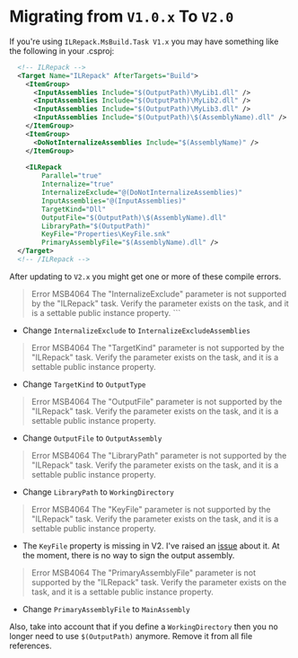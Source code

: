 # Migrating from `V1.0.x` To `V2.0`

If you're using `ILRepack.MsBuild.Task V1.x` you may have something like the following in your .csproj:

```xml
  <!-- ILRepack -->
  <Target Name="ILRepack" AfterTargets="Build">
    <ItemGroup>
      <InputAssemblies Include="$(OutputPath)\MyLib1.dll" />
      <InputAssemblies Include="$(OutputPath)\MyLib2.dll" />
      <InputAssemblies Include="$(OutputPath)\MyLib3.dll" />
      <InputAssemblies Include="$(OutputPath)\$(AssemblyName).dll" />
    </ItemGroup>
    <ItemGroup>
      <DoNotInternalizeAssemblies Include="$(AssemblyName)" />
    </ItemGroup>
    
    <ILRepack 
        Parallel="true" 
        Internalize="true" 
        InternalizeExclude="@(DoNotInternalizeAssemblies)" 
        InputAssemblies="@(InputAssemblies)" 
        TargetKind="Dll" 
        OutputFile="$(OutputPath)\$(AssemblyName).dll" 
        LibraryPath="$(OutputPath)" 
        KeyFile="Properties\KeyFile.snk" 
        PrimaryAssemblyFile="$(AssemblyName).dll" />
  </Target>
  <!-- /ILRepack -->
  ```

  After updating to `V2.x` you might get one or more of these compile errors. 

> Error	MSB4064	The "InternalizeExclude" parameter is not supported by the "ILRepack" task. Verify the parameter exists on the task, and it is a settable public instance property.	```

  - Change `InternalizeExclude` to `InternalizeExcludeAssemblies`

> Error MSB4064	The "TargetKind" parameter is not supported by the "ILRepack" task. Verify the parameter exists on the task, and it is a settable public instance property.

  - Change `TargetKind` to `OutputType`

> Error	MSB4064	The "OutputFile" parameter is not supported by the "ILRepack" task. Verify the parameter exists on the task, and it is a settable public instance property.

  - Change `OutputFile` to `OutputAssembly`

> Error	MSB4064	The "LibraryPath" parameter is not supported by the "ILRepack" task. Verify the parameter exists on the task, and it is a settable public instance property.

  - Change `LibraryPath` to `WorkingDirectory`

> Error	MSB4064	The "KeyFile" parameter is not supported by the "ILRepack" task. Verify the parameter exists on the task, and it is a settable public instance property.

  - The `KeyFile` property is missing in V2. I've raised an [issue](https://github.com/peters/ILRepack.MSBuild.Task/issues/26) about it. At the moment, there is no way to sign the output assembly.

> Error	MSB4064	The "PrimaryAssemblyFile" parameter is not supported by the "ILRepack" task. Verify the parameter exists on the task, and it is a settable public instance property.

  - Change `PrimaryAssemblyFile` to `MainAssembly`

Also, take into account that if you define a `WorkingDirectory` then you no longer need to use `$(OutputPath)` anymore. Remove it from all file references.

